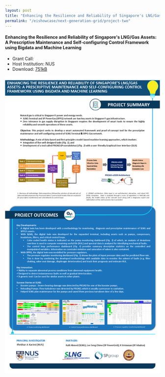 ```yaml
---
layout: post
title: "Enhancing the Resilience and Reliability of Singapore's LNG/Gas Assets: A Prescriptive Maintenance and Self-configuring Control Framework using Bigdata and Machine Learning"
permalink: "/eishowcase/next-generation-grid/project-two"
---
```

#### Enhancing the Resilience and Reliability of Singapore's LNG/Gas Assets: A Prescriptive Maintenance and Self-configuring Control Framework using Bigdata and Machine Learning
* Grant Call: 
* Host Institution: NUS
* Download: [751kB](/files/showcase/next_generation_grid_07.pdf)

![Enhancing The Resilience and Reliability of Singapore's LNG/Gas Assets: A Prescriptive Maintenance and Self-configuring Control Framework Using Bigdata and Machine Learning](/images/showcase/next_generation_grid_07.png)
